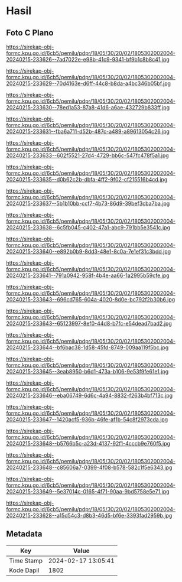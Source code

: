 # Hasil

## Foto C Plano

https://sirekap-obj-formc.kpu.go.id/6cb5/pemilu/pdpr/18/05/30/20/02/1805302002004-20240215-233626--7ad7022e-e98b-41c9-9341-bf9b1c8b8c41.jpg

https://sirekap-obj-formc.kpu.go.id/6cb5/pemilu/pdpr/18/05/30/20/02/1805302002004-20240215-233629--70d4163e-d6ff-44c8-b8da-a4bc346b05bf.jpg

https://sirekap-obj-formc.kpu.go.id/6cb5/pemilu/pdpr/18/05/30/20/02/1805302002004-20240215-233630--78ed1a53-87a8-41d6-a6ae-432729b833ff.jpg

https://sirekap-obj-formc.kpu.go.id/6cb5/pemilu/pdpr/18/05/30/20/02/1805302002004-20240215-233631--fba6a711-d52b-487c-a489-a89613054c26.jpg

https://sirekap-obj-formc.kpu.go.id/6cb5/pemilu/pdpr/18/05/30/20/02/1805302002004-20240215-233633--602f5521-27d4-4729-bb6c-547fc478f5a1.jpg

https://sirekap-obj-formc.kpu.go.id/6cb5/pemilu/pdpr/18/05/30/20/02/1805302002004-20240215-233635--d0b62c2b-dbfa-4ff2-9f02-cf215516b4cd.jpg

https://sirekap-obj-formc.kpu.go.id/6cb5/pemilu/pdpr/18/05/30/20/02/1805302002004-20240215-233637--5b1b10bb-ccf7-4b73-86d9-39bef3cba7ba.jpg

https://sirekap-obj-formc.kpu.go.id/6cb5/pemilu/pdpr/18/05/30/20/02/1805302002004-20240215-233638--6c5fb045-c402-47a1-abc9-791bb5e3541c.jpg

https://sirekap-obj-formc.kpu.go.id/6cb5/pemilu/pdpr/18/05/30/20/02/1805302002004-20240215-233640--e892b0b9-8dd3-48e1-8c0a-7e1ef31c3bdd.jpg

https://sirekap-obj-formc.kpu.go.id/6cb5/pemilu/pdpr/18/05/30/20/02/1805302002004-20240215-233641--791a0942-958f-4b4e-aa66-1a2995b59cfe.jpg

https://sirekap-obj-formc.kpu.go.id/6cb5/pemilu/pdpr/18/05/30/20/02/1805302002004-20240215-233643--696cd765-604a-4020-8d0e-bc792f2b30b6.jpg

https://sirekap-obj-formc.kpu.go.id/6cb5/pemilu/pdpr/18/05/30/20/02/1805302002004-20240215-233643--65123997-8ef0-44d8-b7fc-e54dead7bad2.jpg

https://sirekap-obj-formc.kpu.go.id/6cb5/pemilu/pdpr/18/05/30/20/02/1805302002004-20240215-233644--bf6bac38-1d58-45fd-8749-009aa119f5bc.jpg

https://sirekap-obj-formc.kpu.go.id/6cb5/pemilu/pdpr/18/05/30/20/02/1805302002004-20240215-233645--3eab8950-b6d1-473a-b106-9e53f9fe61e1.jpg

https://sirekap-obj-formc.kpu.go.id/6cb5/pemilu/pdpr/18/05/30/20/02/1805302002004-20240215-233646--eba06749-6d6c-4a94-8832-f263b4bf713c.jpg

https://sirekap-obj-formc.kpu.go.id/6cb5/pemilu/pdpr/18/05/30/20/02/1805302002004-20240215-233647--1420acf5-936b-46fe-af1b-54c8f2973cda.jpg

https://sirekap-obj-formc.kpu.go.id/6cb5/pemilu/pdpr/18/05/30/20/02/1805302002004-20240215-233648--b5766b5c-a23d-4137-92f1-4cccb9e760f5.jpg

https://sirekap-obj-formc.kpu.go.id/6cb5/pemilu/pdpr/18/05/30/20/02/1805302002004-20240215-233648--c85606a7-0399-4f08-b578-582c1f5e6343.jpg

https://sirekap-obj-formc.kpu.go.id/6cb5/pemilu/pdpr/18/05/30/20/02/1805302002004-20240215-233649--5e37014c-0165-4f71-90aa-9bd5758e5e71.jpg

https://sirekap-obj-formc.kpu.go.id/6cb5/pemilu/pdpr/18/05/30/20/02/1805302002004-20240215-233628--a15d54c3-d8b3-46d5-bf6e-3393fad2959b.jpg


## Metadata

| Key        | Value               |
| ---------- | ------------------- |
| Time Stamp | 2024-02-17 13:05:41 |
| Kode Dapil | 1802                |



